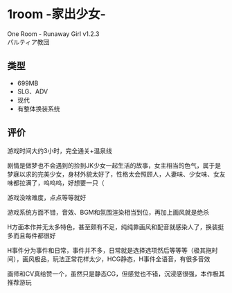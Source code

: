 # 1room -家出少女-

One Room - Runaway Girl v1.2.3  
パルティア教団

## 类型

- 699MB
- SLG、ADV
- 现代
- 有整体换装系统

## 评价

游戏时间大约3小时，完全通关+温泉线

剧情是做梦也不会遇到的捡到JK少女一起生活的故事，女主相当的色气，属于是梦寐以求的完美少女，身材外貌太好了，性格太会照顾人，人妻味、少女味、女友味都拉满了，呜呜呜，好想要一只（

游戏没啥难度，点点等等就好

游戏系统方面不错，音效、BGM和氛围渲染相当到位，再加上画风就是绝杀

H方面本作并无太多特色，甚至颇有不足，纯纯靠画风和配音就感染人了，换装挺多而且每件都很好

H事件分为事件和日常，事件并不多，日常就是选择选项然后等等等（极其拖时间），画风极品，玩法正常花样太少，HCG静态，H事件全语音，有很多音效

画师和CV真给赞一个，虽然只是静态CG，但感觉也不错，沉浸感很强，本作极其推荐游玩
